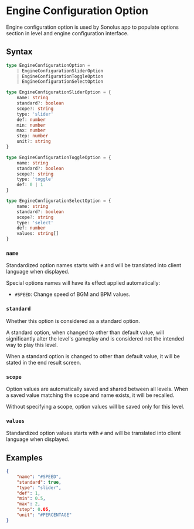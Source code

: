 # Engine Configuration Option

Engine configuration option is used by Sonolus app to populate options section in level and engine configuration interface.

## Syntax

```ts
type EngineConfigurationOption =
    | EngineConfigurationSliderOption
    | EngineConfigurationToggleOption
    | EngineConfigurationSelectOption

type EngineConfigurationSliderOption = {
    name: string
    standard?: boolean
    scope?: string
    type: 'slider'
    def: number
    min: number
    max: number
    step: number
    unit?: string
}

type EngineConfigurationToggleOption = {
    name: string
    standard?: boolean
    scope?: string
    type: 'toggle'
    def: 0 | 1
}

type EngineConfigurationSelectOption = {
    name: string
    standard?: boolean
    scope?: string
    type: 'select'
    def: number
    values: string[]
}
```

### `name`

Standardized option names starts with `#` and will be translated into client language when displayed.

Special options names will have its effect applied automatically:

-   `#SPEED`: Change speed of BGM and BPM values.

### `standard`

Whether this option is considered as a standard option.

A standard option, when changed to other than default value, will significantly alter the level's gameplay and is considered not the intended way to play this level.

When a standard option is changed to other than default value, it will be stated in the end result screen.

### `scope`

Option values are automatically saved and shared between all levels. When a saved value matching the scope and name exists, it will be recalled.

Without specifying a scope, option values will be saved only for this level.

### `values`

Standardized option values starts with `#` and will be translated into client language when displayed.

## Examples

```json
{
    "name": "#SPEED",
    "standard": true,
    "type": "slider",
    "def": 1,
    "min": 0.5,
    "max": 2,
    "step": 0.05,
    "unit": "#PERCENTAGE"
}
```
